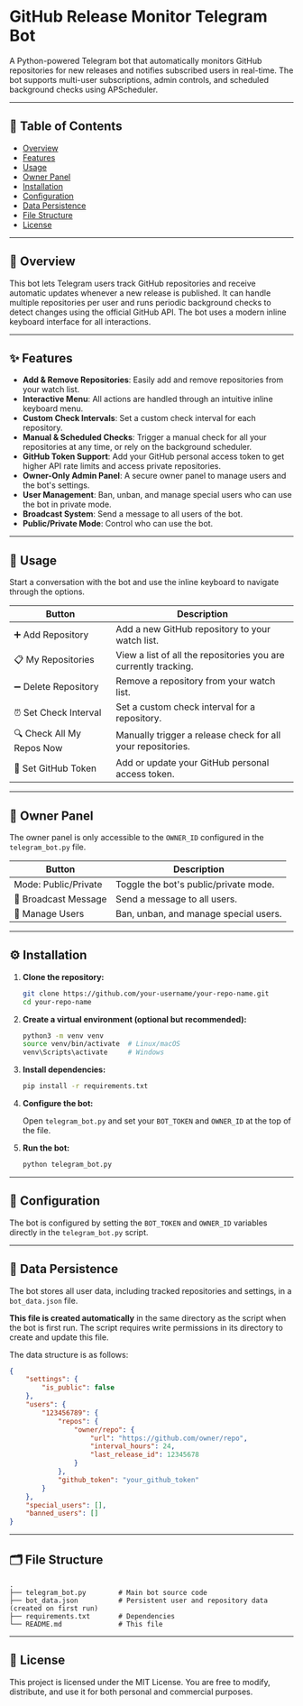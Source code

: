 # GitHub Release Monitor Telegram Bot

A Python-powered Telegram bot that automatically monitors GitHub repositories for new releases and notifies subscribed users in real-time. The bot supports multi-user subscriptions, admin controls, and scheduled background checks using APScheduler.

---

## 📖 Table of Contents

- [Overview](#overview)
- [Features](#features)
- [Usage](#usage)
- [Owner Panel](#owner-panel)
- [Installation](#installation)
- [Configuration](#configuration)
- [Data Persistence](#data-persistence)
- [File Structure](#file-structure)
- [License](#license)

---

## 🧩 Overview

This bot lets Telegram users track GitHub repositories and receive automatic updates whenever a new release is published. It can handle multiple repositories per user and runs periodic background checks to detect changes using the official GitHub API. The bot uses a modern inline keyboard interface for all interactions.

---

## ✨ Features

- **Add & Remove Repositories**: Easily add and remove repositories from your watch list.
- **Interactive Menu**: All actions are handled through an intuitive inline keyboard menu.
- **Custom Check Intervals**: Set a custom check interval for each repository.
- **Manual & Scheduled Checks**: Trigger a manual check for all your repositories at any time, or rely on the background scheduler.
- **GitHub Token Support**: Add your GitHub personal access token to get higher API rate limits and access private repositories.
- **Owner-Only Admin Panel**: A secure owner panel to manage users and the bot's settings.
- **User Management**: Ban, unban, and manage special users who can use the bot in private mode.
- **Broadcast System**: Send a message to all users of the bot.
- **Public/Private Mode**: Control who can use the bot.

---

## 💬 Usage

Start a conversation with the bot and use the inline keyboard to navigate through the options.

| Button | Description |
|----------|-------------|
| ➕ Add Repository | Add a new GitHub repository to your watch list. |
| 📋 My Repositories | View a list of all the repositories you are currently tracking. |
| ➖ Delete Repository | Remove a repository from your watch list. |
| ⏰ Set Check Interval | Set a custom check interval for a repository. |
| 🔍 Check All My Repos Now | Manually trigger a release check for all your repositories. |
| 🔑 Set GitHub Token | Add or update your GitHub personal access token. |

---

## 👑 Owner Panel

The owner panel is only accessible to the `OWNER_ID` configured in the `telegram_bot.py` file.

| Button | Description |
|----------|-------------|
| Mode: Public/Private | Toggle the bot's public/private mode. |
| 📢 Broadcast Message | Send a message to all users. |
| 👥 Manage Users | Ban, unban, and manage special users. |

---

## ⚙️ Installation

1. **Clone the repository:**

   ```bash
   git clone https://github.com/your-username/your-repo-name.git
   cd your-repo-name
   ```

2. **Create a virtual environment (optional but recommended):**

   ```bash
   python3 -m venv venv
   source venv/bin/activate  # Linux/macOS
   venv\Scripts\activate     # Windows
   ```

3. **Install dependencies:**

   ```bash
   pip install -r requirements.txt
   ```

4. **Configure the bot:**

    Open `telegram_bot.py` and set your `BOT_TOKEN` and `OWNER_ID` at the top of the file.

5. **Run the bot:**

   ```bash
   python telegram_bot.py
   ```

---

## 🔧 Configuration

The bot is configured by setting the `BOT_TOKEN` and `OWNER_ID` variables directly in the `telegram_bot.py` script.

---

## 💾 Data Persistence

The bot stores all user data, including tracked repositories and settings, in a `bot_data.json` file.

**This file is created automatically** in the same directory as the script when the bot is first run. The script requires write permissions in its directory to create and update this file.

The data structure is as follows:

```json
{
    "settings": {
        "is_public": false
    },
    "users": {
        "123456789": {
            "repos": {
                "owner/repo": {
                    "url": "https://github.com/owner/repo",
                    "interval_hours": 24,
                    "last_release_id": 12345678
                }
            },
            "github_token": "your_github_token"
        }
    },
    "special_users": [],
    "banned_users": []
}
```

---

## 🗂️ File Structure

```
.
├── telegram_bot.py        # Main bot source code
├── bot_data.json          # Persistent user and repository data (created on first run)
├── requirements.txt       # Dependencies
└── README.md              # This file
```

---

## 📜 License

This project is licensed under the MIT License. You are free to modify, distribute, and use it for both personal and commercial purposes.